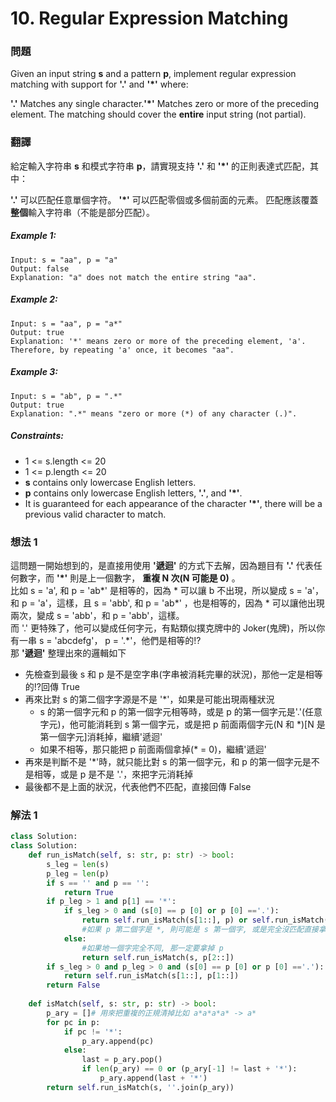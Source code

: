 # 10. Regular Expression Matching
### 問題
Given an input string **s** and a pattern **p**, implement regular expression matching with support for **'.'** and **'*'** where:

**'.'** Matches any single character.​​​​
**'*'** Matches zero or more of the preceding element.
The matching should cover the **entire** input string (not partial).
 ### 翻譯
給定輸入字符串 **s** 和模式字符串 **p**，請實現支持 **'.'** 和 **'*'** 的正則表達式匹配，其中：

**'.'** 可以匹配任意單個字符。
**'*'** 可以匹配零個或多個前面的元素。
匹配應該覆蓋**整個**輸入字符串（不能是部分匹配）。
##### Example 1:
    Input: s = "aa", p = "a"
    Output: false
    Explanation: "a" does not match the entire string "aa".
##### Example 2:
    Input: s = "aa", p = "a*"
    Output: true
    Explanation: '*' means zero or more of the preceding element, 'a'. Therefore, by repeating 'a' once, it becomes "aa".
##### Example 3:
    Input: s = "ab", p = ".*"
    Output: true
    Explanation: ".*" means "zero or more (*) of any character (.)".
##### Constraints:
- 1 <= s.length <= 20
- 1 <= p.length <= 20
- **s** contains only lowercase English letters.
- **p** contains only lowercase English letters, **'.'**, and **'*'**.
- It is guaranteed for each appearance of the character **'*'**, there will be a previous valid character to match.

### 想法 1
這問題一開始想到的，是直接用使用 **'遞迴'** 的方式下去解，因為題目有 **'.'** 代表任何數字，而 **'*'** 則是上一個數字， **重複 N 次(N 可能是 0)** 。  
比如 s = 'a', 和 p = 'ab*' 是相等的，因為 * 可以讓 b 不出現，所以變成 s = 'a'，和 p = 'a'，這樣，且 s = 'abb', 和 p = 'ab*' ，也是相等的，因為 * 可以讓他出現兩次，變成 s = 'abb'，和 p = 'abb'，這樣。  
而 '.' 更特殊了，他可以變成任何字元，有點類似撲克牌中的 Joker(鬼牌)，所以你有一串 s = 'abcdefg'， p = '.*'，他們是相等的!?  
那 **'遞迴'** 整理出來的邏輯如下
- 先檢查到最後 s 和 p 是不是空字串(字串被消耗完畢的狀況)，那他一定是相等的!?回傳 True
- 再來比對 s 的第二個字字源是不是 '*'，如果是可能出現兩種狀況
  - s 的第一個字元和 p 的第一個字元相等時，或是 p 的第一個字元是'.'(任意字元)，他可能消耗到 s 第一個字元，或是把 p 前面兩個字元(N 和 *)[N 是第一個字元]消耗掉，繼續'遞迴'
  - 如果不相等，那只能把 p 前面兩個拿掉(* = 0)，繼續'遞迴'
- 再來是判斷不是 '*'時，就只能比對 s 的第一個字元，和 p 的第一個字元是不是相等，或是 p 是不是 '.'，來把字元消耗掉
- 最後都不是上面的狀況，代表他們不匹配，直接回傳 False
### 解法 1
```python
class Solution:
class Solution:
    def run_isMatch(self, s: str, p: str) -> bool:
        s_leg = len(s)
        p_leg = len(p)
        if s == '' and p == '':
            return True
        if p_leg > 1 and p[1] == '*':
            if s_leg > 0 and (s[0] == p [0] or p [0] =='.'):
                return self.run_isMatch(s[1::], p) or self.run_isMatch(s, p[2::])
                #如果 p 第二個字是 *, 則可能是 s 第一個字, 或是完全沒匹配直接拿掉兩種可能
            else:
                #如果地一個字完全不同, 那一定要拿掉 p
                return self.run_isMatch(s, p[2::])
        if s_leg > 0 and p_leg > 0 and (s[0] == p [0] or p [0] =='.'):
            return self.run_isMatch(s[1::], p[1::])
        return False
    
    def isMatch(self, s: str, p: str) -> bool:
        p_ary = []# 用來把重複的正規清掉比如 a*a*a*a* -> a*
        for pc in p:
            if pc != '*':
                p_ary.append(pc)
            else:
                last = p_ary.pop()
                if len(p_ary) == 0 or (p_ary[-1] != last + '*'):
                    p_ary.append(last + '*')
        return self.run_isMatch(s, ''.join(p_ary))
```

